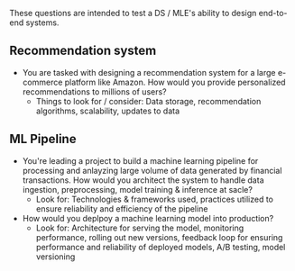 These questions are intended to test a DS / MLE's ability to design end-to-end systems.

## Recommendation system
* You are tasked with designing a recommendation system for a large e-commerce platform like Amazon. How would you provide personalized recommendations to millions of users? 
  * Things to look for / consider: Data storage, recommendation algorithms, scalability, updates to data

## ML Pipeline
* You're leading a project to build a machine learning pipeline for processing and anlayzing large volume of data generated by financial transactions. How would you architect the system to handle data ingestion, preprocessing, model training & inference at sacle? 
  * Look for: Technologies & frameworks used, practices utilized to ensure reliability and efficiency of the pipeline
* How would you deplpoy a machine learning model into production?
  * Look for: Architecture for serving the model, monitoring performance, rolling out new versions, feedback loop for ensuring performance and reliability of deployed models, A/B testing, model versioning
